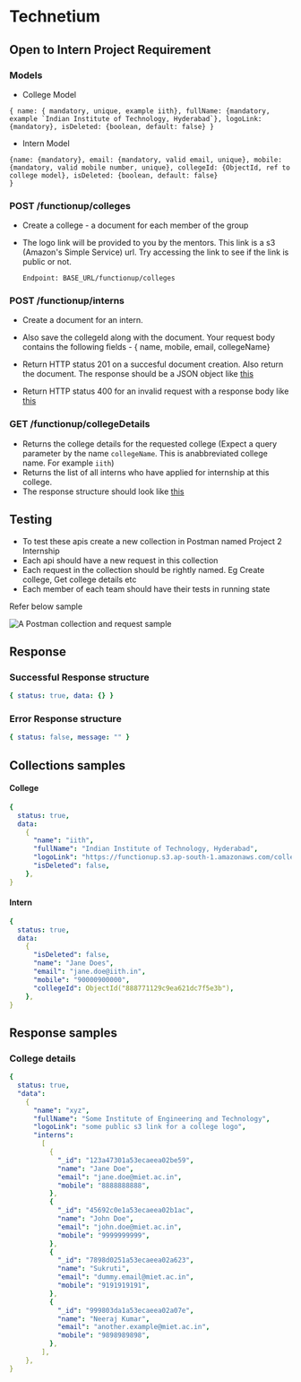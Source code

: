 # Technetium

## Open to Intern Project Requirement

### Models

- College Model

```
{ name: { mandatory, unique, example iith}, fullName: {mandatory, example `Indian Institute of Technology, Hyderabad`}, logoLink: {mandatory}, isDeleted: {boolean, default: false} }
```

- Intern Model

```
{name: {mandatory}, email: {mandatory, valid email, unique}, mobile: {mandatory, valid mobile number, unique}, collegeId: {ObjectId, ref to college model}, isDeleted: {boolean, default: false}
}
```

### POST /functionup/colleges

- Create a college - a document for each member of the group
- The logo link will be provided to you by the mentors. This link is a s3 (Amazon's Simple Service) url. Try accessing the link to see if the link is public or not.

  `Endpoint: BASE_URL/functionup/colleges`

### POST /functionup/interns

- Create a document for an intern.
- Also save the collegeId along with the document. Your request body contains the following fields - { name, mobile, email, collegeName}
- Return HTTP status 201 on a succesful document creation. Also return the document. The response should be a JSON object like [this](#Intern)

- Return HTTP status 400 for an invalid request with a response body like [this](#error-response-structure)

### GET /functionup/collegeDetails

- Returns the college details for the requested college (Expect a query parameter by the name `collegeName`. This is anabbreviated college name. For example `iith`)
- Returns the list of all interns who have applied for internship at this college.
- The response structure should look like [this](#college-details)

## Testing

- To test these apis create a new collection in Postman named Project 2 Internship
- Each api should have a new request in this collection
- Each request in the collection should be rightly named. Eg Create college, Get college details etc
- Each member of each team should have their tests in running state

Refer below sample

![A Postman collection and request sample](assets/Postman-collection-sample.png)

## Response

### Successful Response structure

```yaml
{ status: true, data: {} }
```

### Error Response structure

```yaml
{ status: false, message: "" }
```

## Collections samples

#### College

```yaml
{
  status: true,
  data:
    {
      "name": "iith",
      "fullName": "Indian Institute of Technology, Hyderabad",
      "logoLink": "https://functionup.s3.ap-south-1.amazonaws.com/colleges/iith.png",
      "isDeleted": false,
    },
}
```

#### Intern

```yaml
{
  status: true,
  data:
    {
      "isDeleted": false,
      "name": "Jane Does",
      "email": "jane.doe@iith.in",
      "mobile": "90000900000",
      "collegeId": ObjectId("888771129c9ea621dc7f5e3b"),
    },
}
```

## Response samples

### College details

```yaml
{
  status: true,
  "data":
    {
      "name": "xyz",
      "fullName": "Some Institute of Engineering and Technology",
      "logoLink": "some public s3 link for a college logo",
      "interns":
        [
          {
            "_id": "123a47301a53ecaeea02be59",
            "name": "Jane Doe",
            "email": "jane.doe@miet.ac.in",
            "mobile": "8888888888",
          },
          {
            "_id": "45692c0e1a53ecaeea02b1ac",
            "name": "John Doe",
            "email": "john.doe@miet.ac.in",
            "mobile": "9999999999",
          },
          {
            "_id": "7898d0251a53ecaeea02a623",
            "name": "Sukruti",
            "email": "dummy.email@miet.ac.in",
            "mobile": "9191919191",
          },
          {
            "_id": "999803da1a53ecaeea02a07e",
            "name": "Neeraj Kumar",
            "email": "another.example@miet.ac.in",
            "mobile": "9898989898",
          },
        ],
    },
}
```

